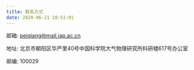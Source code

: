 ```yaml
---
title: 联系方式
date: 2020-06-21 18:51:01
---
```


邮箱: peiqiang@mail.iap.ac.cn

地址: 北京市朝阳区华严里40号中国科学院大气物理研究所科研楼617号办公室

邮编: 100029
